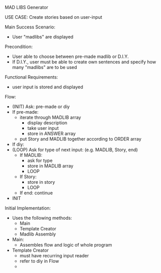 MAD LIBS Generator

USE CASE: Create stories based on user-input

Main Success Scenario:
* User "madlibs" are displayed

Precondition:
* User able to choose between pre-made madlib or D.I.Y.
* If D.I.Y., user must be able to create own sentences and specify how many "madlibs" are to be used

Functional Requirements:
* user input is stored and displayed

Flow:
* (INIT) Ask: pre-made or diy
* If pre-made:
    * iterate through MADLIB array
        * display description
        * take user input
        * store in ANSWER array
    * put Story and MADLIB together according to ORDER array
* If diy:
* (LOOP) Ask for type of next input: (e.g. MADLIB, Story, end)
    * If MADLIB:
        * ask for type
        * store in MADLIB array
        * LOOP
    * If Story: 
        * store in story
        * LOOP
    * If end: continue
* INIT


Initial Implementation:
* Uses the following methods:
    * Main
    * Template Creator
    * Madlib Assembly
* Main:
    * Assembles flow and logic of whole program
* Template Creator
    * must have recurring input reader
    * refer to diy in Flow
    * 